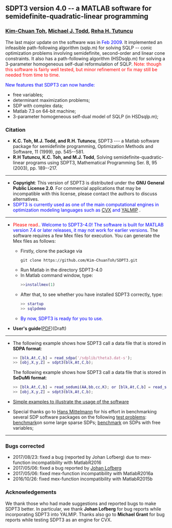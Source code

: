 ## SDPT3 version 4.0 -- a MATLAB software for semidefinite-quadratic-linear programming

### [Kim-Chuan Toh](http://www.math.nus.edu.sg/~mattohkc/index.html), [ Michael J. Todd](https://people.orie.cornell.edu/miketodd/todd.html),  [Reha H. Tutuncu](http://www.math.cmu.edu/users/reha/home.html)

The last major update on the software was in <font color = blue>Feb 2009</font>. It implemented an infeasible path-following algorithm (sqlp.m) for solving SQLP -- conic optimization problems involving semidefinite, second-order and linear cone constraints. It also has a path-following algorithm (HSDsqlp.m) for solving a 3-parameter homogeneous self-dual reformulation of SQLP. <font color=red>Note: though this software is fairly well tested, but minor refinement or fix may still be needed from time to time.</font>

<font color=blue>New features that SDPT3 can now handle:</font>

- free variables;
- determinant maximization problems; 
- SDP with complex data; 
- Matlab 7.3 on 64-bit machine; 
- 3-parameter homogeneous self-dual model of SQLP (in HSDsqlp.m); 

### Citation

- **K.C. Toh, M.J. Todd, and R.H. Tutuncu**, SDPT3 --- a Matlab software package for semidefinite programming, Optimization Methods and Software, 11 (1999), pp. 545--581. 
- **R.H Tutuncu, K.C. Toh, and M.J. Todd**, Solving semidefinite-quadratic-linear programs using SDPT3, Mathematical Programming Ser. B, 95 (2003), pp. 189--217. 

------

- **Copyright**:  This version of SDPT3 is distributed under the **GNU General Public License 2.0**. For commercial applications that may be incompatible with this license, please contact the authors to discuss alternatives. 
- <font color=blue>SDPT3 is currently used as one of the main computational engines in optimization modeling languages such as</font> [CVX](http://cvxr.com/cvx/) <font color=blue>and</font> [YALMIP](https://yalmip.github.io/) .

-----

- <font color=red>Please read.</font>. <font color=blue> Welcome to SDPT3-4.0! The software is built for MATLAB version 7.4 or later releases, it may not work for earlier versions</font>. The software requires a few Mex files for execution. You can generate the Mex files as follows: 

  - Firstly, clone the package via
    ```github
    git clone https://github.com/Kim-ChuanToh/SDPT3.git
    ```
  - Run Matlab in the directory SDPT3-4.0 
  - In Matlab command window, type: 
    ```matlab
    >>installmex(1)
    ```
  - After that, to see whether you have installed SDPT3 correctly, type: 
    ```matlab
    >> startup
    >> sqlpdemo
    ```
  - <font color=blue>By now, SDPT3 is ready for you to use</font>.

- **User's guide**([PDF](http://www.math.nus.edu.sg/~mattohkc/sdpt3/guide4-0-draft.pdf))(Draft)

-----

- The following example shows how SDPT3 call a data file that is stored in **SDPA format**:
  ```matlab
  >> [blk,At,C,b] = read_sdpa('/sdplib/theta3.dat-s'); 
  >> [obj,X,y,Z] = sdpt3(blk,At,C,b); 
  ```

  The following example shows how SDPT3 call a data file that is stored in **SeDuMi format**:
  ```matlab
  >> [blk,At,C,b] = read_sedumi(AA,bb,cc,K); or [blk,At,C,b] = read_sedumi('/dimacs/hamming_7_5_6.mat');
  >> [obj,X,y,Z] = sdpt3(blk,At,C,b); 
  ```

- [Simple examples to illustrate the usage of the software](http://www.math.nus.edu.sg/~mattohkc/sdpt3/sdpexample.html)
- Special thanks go to [Hans Mittelmann](http://plato.la.asu.edu/)  for his effort in benchmarking several SDP software packages on the following [test problems](http://plato.asu.edu/sub/testcases.html):
  [benchmark](http://plato.asu.edu/ftp/sparse_sdp.html)on some large sparse SDPs;
  [benchmark](http://plato.asu.edu/ftp/sdp_free.html) on SDPs with free variables;

------

### Bugs corrected

- 2017/08/23: fixed a bug (reported by Johan Lofberg) due to mex-function incompatibility with MatlabR2016 
- 2017/05/06: fixed a bug reported by [Johan Lofberg](https://github.com/sqlp/sdpt3/issues/2)
- 2017/05/06: fixed mex-function incompatibility with MatlabR2016a 
- 2016/10/26: fixed mex-function incompatibility with MatlabR2015b 

### Acknowledgements

We thank those who had made suggestions and reported bugs to make SDPT3 better. In particular, we thank **Johan Lofberg** for bug reports while incorporating SDPT3 into YALMIP. Thanks also go to **Michael Grant** for bug reports while testing SDPT3 as an engine for CVX. 





